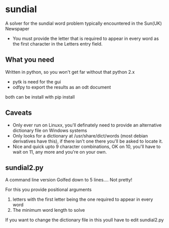 sundial
=======

A solver for the sundial word problem typically encountered in the Sun(UK) Newspaper

 - You must provide the letter that is required to appear in every word as the first character in the Letters entry field. 
 
## What you need ##
Written in python, so you won't get far without that python 2.x

- pytk is need for the gui
- odfpy to export the results as an odt document

both can be install with pip install

## Caveats ##
 - Only ever run on Linuxx, you'll definately need to provide an alternative dictionary file on Windows systems
 - Only looks for a dictionary at /usr/share/dict/words (most debian derivatives have this), if there isn't one there you'll be asked to locate it. 
 - Nice and quick upto 9 character combinations, OK on 10, you'll have to wait on 11, any more and you're on your own.

## sundial2.py ##
A command line version Golfed down to 5 lines.... Not pretty!

For this you provide positional arguments

 1. letters with the first letter being the one required to appear in every word
 2. The minimum word length to solve
 
If you want to change the dictionary file in this youll have to edit sundial2.py
